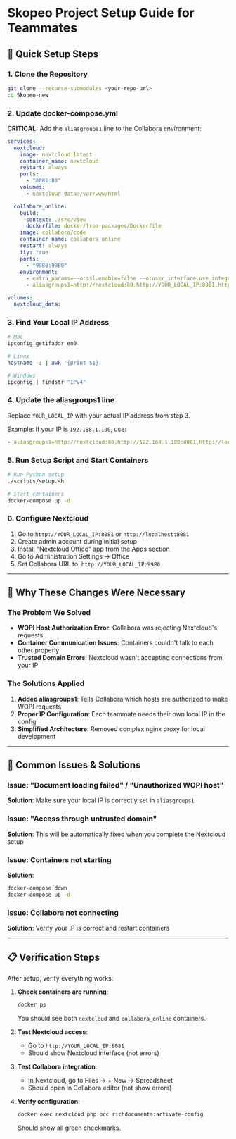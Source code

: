 # Skopeo Project Setup Guide for Teammates

## 🚀 Quick Setup Steps

### 1. Clone the Repository
```bash
git clone --recurse-submodules <your-repo-url>
cd Skopeo-new
```

### 2. Update docker-compose.yml
**CRITICAL:** Add the `aliasgroups1` line to the Collabora environment:

```yaml
services:
  nextcloud:
    image: nextcloud:latest
    container_name: nextcloud
    restart: always
    ports:
      - "8081:80"
    volumes:
      - nextcloud_data:/var/www/html

  collabora_online:
    build:
      context: ./src/view
      dockerfile: docker/from-packages/Dockerfile
    image: collabora/code
    container_name: collabora_online
    restart: always
    tty: true
    ports:
      - "9980:9980"
    environment:
      - extra_params=--o:ssl.enable=false --o:user_interface.use_integration_theme=false
      - aliasgroups1=http://nextcloud:80,http://YOUR_LOCAL_IP:8081,http://localhost:8081

volumes:
  nextcloud_data:
```

### 3. Find Your Local IP Address
```bash
# Mac
ipconfig getifaddr en0

# Linux 
hostname -I | awk '{print $1}'

# Windows
ipconfig | findstr "IPv4"
```

### 4. Update the aliasgroups1 line
Replace `YOUR_LOCAL_IP` with your actual IP address from step 3.

Example: If your IP is `192.168.1.100`, use:
```yaml
- aliasgroups1=http://nextcloud:80,http://192.168.1.100:8081,http://localhost:8081
```

### 5. Run Setup Script and Start Containers
```bash
# Run Python setup
./scripts/setup.sh

# Start containers
docker-compose up -d
```

### 6. Configure Nextcloud
1. Go to `http://YOUR_LOCAL_IP:8081` or `http://localhost:8081`
2. Create admin account during initial setup
3. Install "Nextcloud Office" app from the Apps section
4. Go to Administration Settings → Office
5. Set Collabora URL to: `http://YOUR_LOCAL_IP:9980`

---

## 🔧 Why These Changes Were Necessary

### The Problem We Solved
- **WOPI Host Authorization Error**: Collabora was rejecting Nextcloud's requests
- **Container Communication Issues**: Containers couldn't talk to each other properly
- **Trusted Domain Errors**: Nextcloud wasn't accepting connections from your IP

### The Solutions Applied
1. **Added aliasgroups1**: Tells Collabora which hosts are authorized to make WOPI requests
2. **Proper IP Configuration**: Each teammate needs their own local IP in the config
3. **Simplified Architecture**: Removed complex nginx proxy for local development

---

## 🚨 Common Issues & Solutions

### Issue: "Document loading failed" / "Unauthorized WOPI host"
**Solution**: Make sure your local IP is correctly set in `aliasgroups1`

### Issue: "Access through untrusted domain"
**Solution**: This will be automatically fixed when you complete the Nextcloud setup

### Issue: Containers not starting
**Solution**: 
```bash
docker-compose down
docker-compose up -d
```

### Issue: Collabora not connecting
**Solution**: Verify your IP is correct and restart containers

---

## 📋 Verification Steps

After setup, verify everything works:

1. **Check containers are running**:
   ```bash
   docker ps
   ```
   You should see both `nextcloud` and `collabora_online` containers.

2. **Test Nextcloud access**:
   - Go to `http://YOUR_LOCAL_IP:8081`
   - Should show Nextcloud interface (not errors)

3. **Test Collabora integration**:
   - In Nextcloud, go to Files → + New → Spreadsheet
   - Should open in Collabora editor (not show errors)

4. **Verify configuration**:
   ```bash
   docker exec nextcloud php occ richdocuments:activate-config
   ```
   Should show all green checkmarks.




